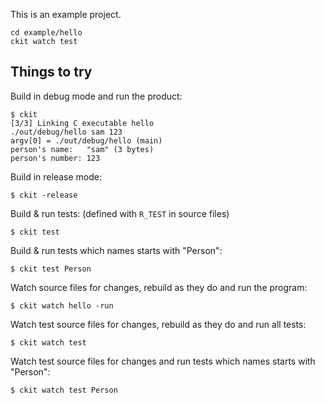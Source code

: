 This is an example project.

```
cd example/hello
ckit watch test
```

## Things to try

Build in debug mode and run the product:

```
$ ckit
[3/3] Linking C executable hello
./out/debug/hello sam 123
argv[0] = ./out/debug/hello (main)
person's name:   "sam" (3 bytes)
person's number: 123
```

Build in release mode:

```
$ ckit -release
```

Build & run tests: (defined with `R_TEST` in source files)

```
$ ckit test
```

Build & run tests which names starts with "Person":

```
$ ckit test Person
```

Watch source files for changes, rebuild as they do and run the program:

```
$ ckit watch hello -run
```

Watch test source files for changes, rebuild as they do and run all tests:

```
$ ckit watch test
```

Watch test source files for changes and run tests which names starts with "Person":

```
$ ckit watch test Person
```
